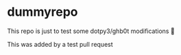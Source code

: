 # dummyrepo

This repo is just to test some dotpy3/ghb0t modifications 🙊

This was added by a test pull request
